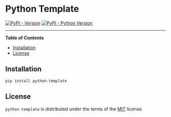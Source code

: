 # Python Template

[![PyPI - Version](https://img.shields.io/pypi/v/python-template.svg)](https://pypi.org/project/python-template)
[![PyPI - Python Version](https://img.shields.io/pypi/pyversions/python-template.svg)](https://pypi.org/project/python-template)

-----

**Table of Contents**

- [Installation](#installation)
- [License](#license)

## Installation

```console
pip install python-template
```

## License

`python-template` is distributed under the terms of the [MIT](https://spdx.org/licenses/MIT.html) license.
